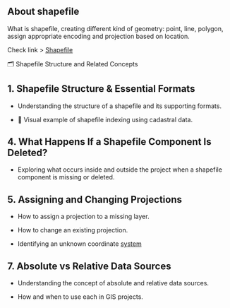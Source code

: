 ## About shapefile

 What is shapefile, creating different kind of geometry: point, line, polygon, assign appropriate encoding and projection based on location.

Check link > [Shapefile](https://en.wikipedia.org/wiki/Shapefile)

🗂️ Shapefile Structure and Related Concepts
## 1. Shapefile Structure & Essential Formats
* Understanding the structure of a shapefile and its supporting formats.

* :mag_right:  Visual example of shapefile indexing using cadastral data.

## 4. What Happens If a Shapefile Component Is Deleted?
* Exploring what occurs inside and outside the project when a shapefile component is missing or deleted.

## 5. Assigning and Changing Projections
* How to assign a projection to a missing layer.

* How to change an existing projection.

* Identifying an unknown coordinate [system](https://desktop.arcgis.com/en/arcmap/latest/map/projections/identifying-an-unknown-coordinate-system.htm)


## 7. Absolute vs Relative Data Sources
* Understanding the concept of absolute and relative data sources.

* How and when to use each in GIS projects.